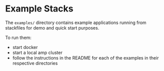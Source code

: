 # Example Stacks

The `examples/` directory contains example applications running from stackfiles for demo and quick start purposes.

To run them:
  - start docker
  - start a local amp cluster
  - follow the instructions in the README for each of the examples in their respective directories
